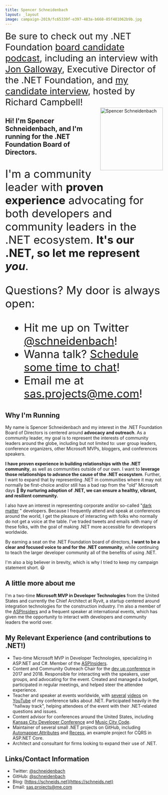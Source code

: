 ```yaml
---
title: Spencer Schneidenbach
layout: _layout
image: campaign-2019/fc65339f-e397-483a-b668-85f481062b9b.jpg
---
```


<style>
.pic {
  float:right;
  padding-left:10px;
}

@media (max-width: 767px) {
  .pic {
    float:none;
    padding-left:auto;
    text-align:center;
    padding-bottom: 20px;
  }
}

.bigger-text * {
  font-size: 2.2rem !important;
}
</style>

<div class="alert alert-info show w-100 text-center" role="alert" style="font-size: 1.8rem !important">
  Be sure to check out my .NET Foundation <a href="https://soundcloud.com/schneidenbach">board candidate podcast</a>, including an interview with <a href="https://soundcloud.com/schneidenbach/interview-with-jon-galloway-executive-director-of-the-net-foundation">Jon Galloway</a>, Executive Director of the .NET Foundation, and <a href="https://soundcloud.com/schneidenbach/richard-campbell-interviews-spencer-schneidenbach-net-foundation-board-candidate">my candidate interview</a>, hosted by Richard Campbell!
</div>

<div class="pic">
  <img src="campaign-2019/5029ea92-2994-4eb5-ad0d-0fada9f7bd3a.jpg" width="200" alt="Spencer Schneidenbach" />
</div>

## Hi! I'm Spencer Schneidenbach, and I'm running for the .NET Foundation Board of Directors.

<div class="bigger-text" style="margin-top:2rem">
<p>
I'm a community leader with <strong>proven experience</strong> advocating for both developers and community leaders in the .NET ecosystem. <strong>It's our .NET, so let me represent <i>you</i></strong>.
</p>
<p>
Questions? My door is always open:
</p>
<ul>
<li> Hit me up on Twitter <a href="https://twitter.com/schneidenbach">@schneidenbach</a>!</li>
<li> Wanna talk? <a href="https://calendly.com/schneidenbach">Schedule some time to chat</a>!</li>
<li>Email me at <a href="mailto:sas.projects@me.com">sas.projects@me.com</a>!</li>
</ul>
</div>

## Why I'm Running

My name is Spencer Schneidenbach and my interest in the .NET Foundation Board of Directors is centered around **advocacy and outreach**. As a community leader, my goal is to represent the interests of community leaders around the globe, including but not limited to: user group leaders, conference organizers, other Microsoft MVPs, bloggers, and conferences speakers.

**I have proven experience in building relationships with the .NET community**, as well as communities outside of our own. I want to **leverage those relationships to advance the cause of the .NET ecosystem**. Further, I want to expand that by representing .NET in communities where it may not normally be first-choice and/or still has a bad rap from the "old" Microsoft days 🙂 **By nurturing adoption of .NET, we can ensure a healthy, vibrant, and resilient community.**

I also have an interest in representing corporate and/or so-called "[dark matter](https://www.hanselman.com/blog/DarkMatterDevelopersTheUnseen99.aspx) " developers. Because I frequently attend and speak at conferences around the world, I get the pleasure of interacting with folks who normally do not get a voice at the table. I've traded tweets and emails with many of these folks, with the goal of making .NET more accessible for developers worldwide.

By earning a seat on the .NET Foundation board of directors, **I want to be a clear and focused voice to and for the .NET community**, while continuing to teach the larger developer community all of the benefits of using .NET.

I'm also a big believer in brevity, which is why I tried to keep my campaign statement short. 😃

## A little more about me
I'm a two-time **Microsoft MVP in Developer Technologies** from the United States and currently the Chief Architect at Ryvit, a startup centered around integration technologies for the construction industry. I'm also a member of the [ASPInsiders](https://aspinsiders.com) and a frequent speaker at international events, which has given me the opportunity to interact with developers and community leaders the world over.

## My Relevant Experience (and contributions to .NET!)
* Two-time Microsoft MVP in Developer Technologies, specializing in ASP.NET and C#. Member of the [ASPInsiders](https://aspinsiders.com).
* Content and Community Outreach Chair for the [dev up conference](https://devupconf.org) in 2017 and 2018. Responsible for interacting with the speakers, user groups, and advocating for the event. Created and managed a budget, participated in regular meetings, and helped steer the attendee experience.
* Teacher and speaker at events worldwide, with [several](https://www.youtube.com/watch?v=CH9VEeV-zok) [videos](https://www.youtube.com/watch?v=x0yNKU-tz1Y) on [YouTube](https://www.youtube.com/watch?v=1eIoQbVd8fQ) of my conference talks about .NET. Participated heavily in the "hallway track", helping attendees of the event with their .NET-related questions and issues.
* Content advisor for conferences around the United States, including [Kansas City Developer Conference](https://kcdc.info) and [Music City Code](https://musiccitytech.com).
* Maintainer of several small .NET projects on GitHub, including [Automapper.Attributes](https://github.com/schneidenbach/Automapper.Attributes) and [Recess](https://github.com/schneidenbach/RecessOpinionatedApiInAspNetCore), an example project for CQRS in ASP.NET Core.
* Architect and consultant for firms looking to expand their use of .NET.

## Links/Contact Information
* Twitter: [@schneidenbach](https://twitter.com/schneidenbach)
* GitHub: [@schneidenbach](https://github.com/schneidenbach)
* Blog: [https://schneids.net](https://schneids.net)
* Email: [sas.projects@me.com](mailto:sas.projects@me.com)
